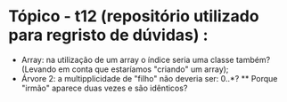 # Tópico - t12 (repositório utilizado para regristo de dúvidas) :
* Array: na utilização de um array o índice seria uma classe também? (Levando em conta que estaríamos "criando" um array);
* Árvore 2: a multipplicidade de "filho" não deveria ser: 0..*?
** Porque "irmão" aparece duas vezes e são idênticos?